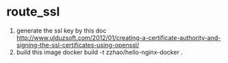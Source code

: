 # route_ssl
  1. generate the ssl key by this doc
      http://www.ulduzsoft.com/2012/01/creating-a-certificate-authority-and-signing-the-ssl-certificates-using-openssl/
  2. build this image
          docker build -t zzhao/hello-nginx-docker .
